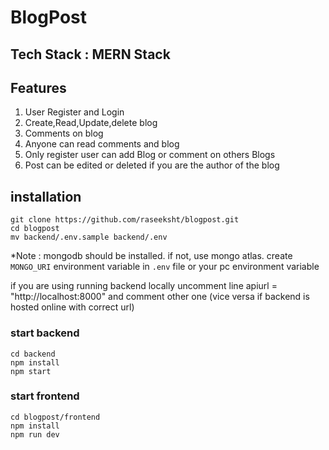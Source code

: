 # BlogPost

## Tech Stack : MERN Stack


## Features

1. User Register and Login
2. Create,Read,Update,delete blog
3. Comments on blog
4. Anyone can read comments and blog
5. Only register user can add Blog or comment on others Blogs
6. Post can be edited or deleted if you are the author of the blog


## installation
```
git clone https://github.com/raseeksht/blogpost.git
cd blogpost
mv backend/.env.sample backend/.env
```

*Note : mongodb should be installed. if not, use mongo atlas. create `MONGO_URI` environment variable in `.env` file or your pc environment variable

if you are using running backend locally uncomment line apiurl = "http://localhost:8000" and comment other one (vice versa if backend is hosted online with correct url)

### start backend

```
cd backend
npm install
npm start
```

### start frontend 

```
cd blogpost/frontend
npm install
npm run dev
```


